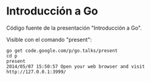 # Introducción a Go

Código fuente de la presentación "Introducción a Go".

Visible con el comando "present":

```
go get code.google.com/p/go.talks/present
cd p
present
2014/05/07 15:50:57 Open your web browser and visit http://127.0.0.1:3999/
```
